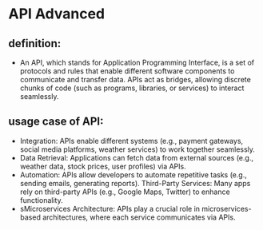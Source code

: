 # API Advanced

## definition:
* An API, which stands for Application Programming Interface, is a set of protocols and rules that enable different software components to communicate and transfer data. APIs act as bridges, allowing discrete chunks of code (such as programs, libraries, or services) to interact seamlessly.

## usage case of API:
* Integration: APIs enable different systems (e.g., payment gateways, social media platforms, weather services) to work together seamlessly.
* Data Retrieval: Applications can fetch data from external sources (e.g., weather data, stock prices, user profiles) via APIs.
* Automation: APIs allow developers to automate repetitive tasks (e.g., sending emails, generating reports).
Third-Party Services: Many apps rely on third-party APIs (e.g., Google Maps, Twitter) to enhance functionality.
* sMicroservices Architecture: APIs play a crucial role in microservices-based architectures, where each service communicates via APIs.
